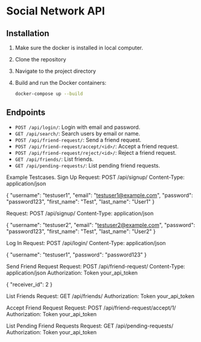 # Social Network API

## Installation

1. Make sure the docker is installed in local computer.
2. Clone the repository
3. Navigate to the project directory
4. Build and run the Docker containers:

    ```bash
    docker-compose up --build
    ```

## Endpoints

- `POST /api/login/`: Login with email and password.
- `GET /api/search/`: Search users by email or name.
- `POST /api/friend-request/`: Send a friend request.
- `POST /api/friend-request/accept/<id>/`: Accept a friend request.
- `POST /api/friend-request/reject/<id>/`: Reject a friend request.
- `GET /api/friends/`: List friends.
- `GET /api/pending-requests/`: List pending friend requests.

Example Testcases.
Sign Up
Request:
POST /api/signup/
Content-Type: application/json

{
    "username": "testuser1",
    "email": "testuser1@example.com",
    "password": "password123",
    "first_name": "Test",
    "last_name": "User1"
}


Request:
POST /api/signup/
Content-Type: application/json

{
    "username": "testuser2",
    "email": "testuser2@example.com",
    "password": "password123",
    "first_name": "Test",
    "last_name": "User2"
}

Log In
Request:
POST /api/login/
Content-Type: application/json

{
    "username": "testuser1",
    "password": "password123"
}


Send Friend Request
Request:
POST /api/friend-request/
Content-Type: application/json
Authorization: Token your_api_token

{
    "receiver_id": 2
}


List Friends
Request:
GET /api/friends/
Authorization: Token your_api_token


Accept Friend Request
Request:
POST /api/friend-request/accept/1/
Authorization: Token your_api_token

List Pending Friend Requests
Request:
GET /api/pending-requests/
Authorization: Token your_api_token
